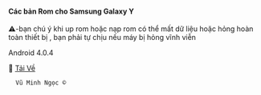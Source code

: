 #### Các bản Rom cho Samsung Galaxy Y 

  ⚠️-bạn chú ý khi up rom hoặc nạp rom có thể mất dữ liệu hoặc hỏng hoàn toàn thiết bị , bạn phải tự chịu nếu máy bị hỏng vĩnh viễn 

Android 4.0.4 

💽 [Tải Về](https://terabox.com/s/15p9pYCjx4GVK_xp8RRWlbg)



      Vũ Minh Ngọc ©
